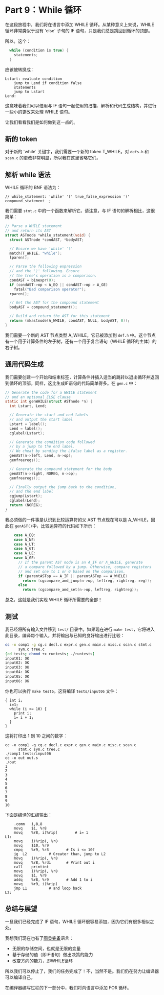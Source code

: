 # Part 9：While 循环

在这段旅程中，我们将在语言中添加 WHILE 循环。从某种意义上来说，WHILE 循环非常类似于没有 'else' 子句的 IF 语句，只是我们总是跳回到循环的顶部。

所以，这个：

```c
  while (condition is true) {
    statements;
  }
```

应该被转换成：

```assembly
Lstart: evaluate condition
	jump to Lend if condition false
	statements
	jump to Lstart
Lend:
```

这意味着我们可以借用与 IF 语句一起使用的扫描、解析和代码生成结构，并进行一些小的更改来处理 WHILE 语句。

让我们看看我们是如何做到这一点的。

## 新的 token

对于新的 'while' 关键字，我们需要一个新的 token T_WHILE。对 `defs.h` 和 `scan.c` 的更改非常明显，所以我在这里省略它们。

## 解析 while 语法

WHILE 循环的 BNF 语法为：

```
// while_statement: 'while' '(' true_false_expression ')' compound_statement  ;
```

我们需要 `stmt.c` 中的一个函数来解析它。请注意，与 IF 语句的解析相比，这很简单：

```c
// Parse a WHILE statement
// and return its AST
struct ASTnode *while_statement(void) {
  struct ASTnode *condAST, *bodyAST;

  // Ensure we have 'while' '('
  match(T_WHILE, "while");
  lparen();

  // Parse the following expression
  // and the ')' following. Ensure
  // the tree's operation is a comparison.
  condAST = binexpr(0);
  if (condAST->op < A_EQ || condAST->op > A_GE)
    fatal("Bad comparison operator");
  rparen();

  // Get the AST for the compound statement
  bodyAST = compound_statement();

  // Build and return the AST for this statement
  return (mkastnode(A_WHILE, condAST, NULL, bodyAST, 0));
}
```

我们需要一个新的 AST 节点类型 A_WHILE，它已被添加到 `def.h` 中。这个节点有一个用于计算条件的左子树，还有一个用于复合语句（WHILE 循环的主体）的右子树。

## 通用代码生成

我们需要创建一个开始和结束标签，计算条件并插入适当的跳转以退出循环并返回到循环的顶部。同样，这比生成IF语句的代码简单得多。在 `gen.c` 中：

```c
// Generate the code for a WHILE statement
// and an optional ELSE clause
static int genWHILE(struct ASTnode *n) {
  int Lstart, Lend;

  // Generate the start and end labels
  // and output the start label
  Lstart = label();
  Lend = label();
  cglabel(Lstart);

  // Generate the condition code followed
  // by a jump to the end label.
  // We cheat by sending the Lfalse label as a register.
  genAST(n->left, Lend, n->op);
  genfreeregs();

  // Generate the compound statement for the body
  genAST(n->right, NOREG, n->op);
  genfreeregs();

  // Finally output the jump back to the condition,
  // and the end label
  cgjump(Lstart);
  cglabel(Lend);
  return (NOREG);
}
```

我必须做的一件事是认识到比较运算符的父 AST 节点现在可以是 A_WHILE，因此在 `genAST()`中，比较运算符的代码如下所示：

```c
    case A_EQ:
    case A_NE:
    case A_LT:
    case A_GT:
    case A_LE:
    case A_GE:
      // If the parent AST node is an A_IF or A_WHILE, generate 
      // a compare followed by a jump. Otherwise, compare registers 
      // and set one to 1 or 0 based on the comparison.
      if (parentASTop == A_IF || parentASTop == A_WHILE)
        return (cgcompare_and_jump(n->op, leftreg, rightreg, reg));
      else
        return (cgcompare_and_set(n->op, leftreg, rightreg));
```

总之，这就是我们实现 WHILE 循环所需要的全部！

## 测试

我已经将所有输入文件移到 `test/` 目录中。如果现在进行 `make test`，它将进入此目录，编译每个输入，并将输出与已知的良好输出进行比较：

```bash
cc -o comp1 -g cg.c decl.c expr.c gen.c main.c misc.c scan.c stmt.c
      sym.c tree.c
(cd tests; chmod +x runtests; ./runtests)
input01: OK
input02: OK
input03: OK
input04: OK
input05: OK
input06: OK
```

你也可以执行 `make test6`。这将编译 `tests/input06` 文件：

```
{ int i;
  i=1;
  while (i <= 10) {
    print i;
    i= i + 1;
  }
}
```

这将打印出 1 到 10 之间的数字：

```
cc -o comp1 -g cg.c decl.c expr.c gen.c main.c misc.c scan.c
      stmt.c sym.c tree.c
./comp1 tests/input06
cc -o out out.s
./out
1
2
3
4
5
6
7
8
9
10
```

下面是编译的汇编输出：

```assembly
	.comm	i,8,8
	movq	$1, %r8
	movq	%r8, i(%rip)		# i= 1
L1:
	movq	i(%rip), %r8
	movq	$10, %r9
	cmpq	%r9, %r8		# Is i <= 10?
	jg	L2			# Greater than, jump to L2
	movq	i(%rip), %r8
	movq	%r8, %rdi		# Print out i
	call	printint
	movq	i(%rip), %r8
	movq	$1, %r9
	addq	%r8, %r9		# Add 1 to i
	movq	%r9, i(%rip)
	jmp	L1			# and loop back
L2:
```

## 总结与展望

一旦我们已经完成了 IF 语句，WHILE 循环很容易添加，因为它们有很多相似之处。

我想我们现在也有了[图灵完备](https://en.wikipedia.org/wiki/Turing_completeness)语言：

- 无限的存储空间，也就是无限的变量
- 基于存储的值（即IF语句）做出决策的能力
- 改变方向的能力，即WHILE循环

所以我们可以停止了，我们的任务完成了！不，当然不是。我们仍在努力让编译器可以编译自己。

在编译器编写过程的下一部分中，我们将向语言中添加 FOR 循环。